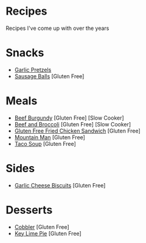 # Recipes
Recipes I've come up with over the years

# Snacks
* [Garlic Pretzels](snacks/garlic_pretzels/)
* [Sausage Balls](snacks/sausage_balls/) \[Gluten Free\]

# Meals
* [Beef Burgundy](meals/beef_burgundy) \[Gluten Free\] \[Slow Cooker\]
* [Beef and Broccoli](meals/beef_and_broccoli) \[Gluten Free\] \[Slow Cooker\]
* [Gluten Free Fried Chicken Sandwich](meals/fried_chicken_sandwich) \[Gluten Free\]
* [Mountain Man](meals/mountain_man) \[Gluten Free\]
* [Taco Soup](meals/taco_soup) \[Gluten Free\]

# Sides
* [Garlic Cheese Biscuits](sides/garlic_cheese_biscuits/) \[Gluten Free\]

# Desserts
* [Cobbler](desserts/cobbler) \[Gluten Free\]
* [Key Lime Pie](desserts/key_lime_pie) \[Gluten Free\]